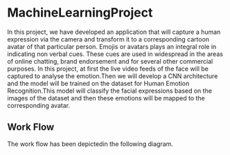 # MachineLearningProject

In this project, we have developed an application that will capture a human expression via the camera and transform it to a corresponding cartoon avatar of that particular person. Emojis or avatars plays  an integral role in indicating non verbal cues. These cues are used in widespread in the areas of online chatting, brand endorsement and for several other commercial purposes. In this project, at first the live video feeds of the face will be captured to analyse the emotion.Then we will develop a CNN architecture and the model will be trained on the dataset for Human Emotion Recognition.This model will classify the facial expressions based on the images of the dataset and then these emotions will be mapped to the corresponding avatar.

## Work Flow

The work flow has been depictedin the following diagram.


